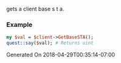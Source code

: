 gets a client base s t a.
### Example

```perl
my $val = $client->GetBaseSTA();
quest::say($val); # Returns uint
```


Generated On 2018-04-29T00:35:14-07:00